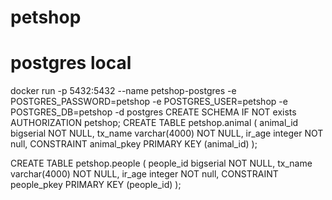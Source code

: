 # petshop

# postgres local
docker run -p 5432:5432 --name petshop-postgres -e POSTGRES_PASSWORD=petshop -e POSTGRES_USER=petshop -e POSTGRES_DB=petshop -d postgres
CREATE SCHEMA IF NOT exists AUTHORIZATION petshop;
CREATE TABLE petshop.animal (
animal_id bigserial NOT NULL,
tx_name varchar(4000) NOT NULL,
ir_age integer NOT null,
CONSTRAINT animal_pkey PRIMARY KEY (animal_id)
);

CREATE TABLE petshop.people (
people_id bigserial NOT NULL,
tx_name varchar(4000) NOT NULL,
ir_age integer NOT null,
CONSTRAINT people_pkey PRIMARY KEY (people_id)
);
